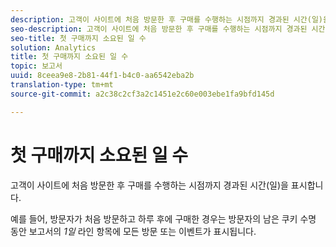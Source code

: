 ```yaml
---
description: 고객이 사이트에 처음 방문한 후 구매를 수행하는 시점까지 경과된 시간(일)을 표시합니다.
seo-description: 고객이 사이트에 처음 방문한 후 구매를 수행하는 시점까지 경과된 시간(일)을 표시합니다.
seo-title: 첫 구매까지 소요된 일 수
solution: Analytics
title: 첫 구매까지 소요된 일 수
topic: 보고서
uuid: 8ceea9e8-2b81-44f1-b4c0-aa6542eba2b
translation-type: tm+mt
source-git-commit: a2c38c2cf3a2c1451e2c60e003ebe1fa9bfd145d

---
```



# 첫 구매까지 소요된 일 수

고객이 사이트에 처음 방문한 후 구매를 수행하는 시점까지 경과된 시간(일)을 표시합니다.

예를 들어, 방문자가 처음 방문하고 하루 후에 구매한 경우는 방문자의 남은 쿠키 수명 동안 보고서의 *1일* 라인 항목에 모든 방문 또는 이벤트가 표시됩니다.
